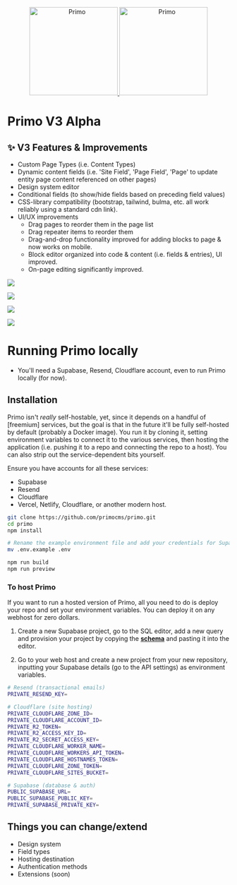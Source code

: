 <p align="center">
  <a href="https://primocms.org#gh-dark-mode-only" target="_blank">
    <img src="https://raw.githubusercontent.com/primocms/primo/master/static/logo.svg" alt="Primo" width="200px">
  </a>
  <a href="https://primocms.org#gh-light-mode-only" target="_blank">
    <img src="https://raw.githubusercontent.com/primocms/primo/master/static/logo-light.svg" alt="Primo" width="200px">
  </a>
</p>

# Primo V3 Alpha

## ✨ V3 Features & Improvements

- Custom Page Types (i.e. Content Types)
- Dynamic content fields (i.e. 'Site Field', 'Page Field', 'Page' to update entity page content referenced on other pages)
- Design system editor
- Conditional fields (to show/hide fields based on preceding field values)
- CSS-library compatibility (bootstrap, tailwind, bulma, etc. all work reliably using a standard cdn link). 
- UI/UX improvements
  - Drag pages to reorder them in the page list
  - Drag repeater items to reorder them
  - Drag-and-drop functionality improved for adding blocks to page & now works on mobile.
  - Block editor organized into code & content (i.e. fields & entries), UI improved.
  - On-page editing significantly improved.

![](https://cdn.primo.page/557834e8-7996-46f6-9328-0b84887d3bf7/staging/Accessible_Wardrobe_That_Women.png)

![](https://cdn.primo.page/557834e8-7996-46f6-9328-0b84887d3bf7/staging/Open_Sans.png)

![](https://cdn.primo.page/557834e8-7996-46f6-9328-0b84887d3bf7/staging/Pasted_Graphic_2.png)

![](https://cdn.primo.page/557834e8-7996-46f6-9328-0b84887d3bf7/staging/Stitch_Group_for.png)

# Running Primo locally

- You'll need a Supabase, Resend, Cloudflare account, even to run Primo locally (for now).

<!-- -->

## Installation
Primo isn't *really* self-hostable, yet, since it depends on a handful of [freemium] services, but the goal is that in the future it'll be fully self-hosted by default (probably a Docker image). You run it by cloning it, setting environment variables to connect it to the various services, then hosting the application (i.e. pushing it to a repo and connecting the repo to a host). You can also strip out the service-dependent bits yourself. 

Ensure you have accounts for all these services: 
* Supabase
* Resend
* Cloudflare
* Vercel, Netlify, Cloudflare, or another modern host. 


```bash
git clone https://github.com/primocms/primo.git
cd primo
npm install

# Rename the example environment file and add your credentials for Supabase, Cloudflare, and Resend
mv .env.example .env

npm run build 
npm run preview
```

### To host Primo
If you want to run a hosted version of Primo, all you need to do is deploy your repo and set your environment variables. You can deploy it on any webhost for zero dollars.

1. Create a new Supabase project, go to the SQL editor, add a new query and provision your project by copying the [**schema**](<https://raw.githubusercontent.com/mateomorris/primo/master/primo_schema.sql>) and pasting it into the editor.

1. Go to your web host and create a new project from your new repository, inputting your Supabase details (go to the API settings) as environment variables.

```bash
# Resend (transactional emails)
PRIVATE_RESEND_KEY=

# Cloudflare (site hosting)
PRIVATE_CLOUDFLARE_ZONE_ID=
PRIVATE_CLOUDFLARE_ACCOUNT_ID=
PRIVATE_R2_TOKEN=
PRIVATE_R2_ACCESS_KEY_ID=
PRIVATE_R2_SECRET_ACCESS_KEY=
PRIVATE_CLOUDFLARE_WORKER_NAME=
PRIVATE_CLOUDFLARE_WORKERS_API_TOKEN=
PRIVATE_CLOUDFLARE_HOSTNAMES_TOKEN=
PRIVATE_CLOUDFLARE_ZONE_TOKEN=
PRIVATE_CLOUDFLARE_SITES_BUCKET=

# Supabase (database & auth)
PUBLIC_SUPABASE_URL=
PUBLIC_SUPABASE_PUBLIC_KEY=
PRIVATE_SUPABASE_PRIVATE_KEY=
```


## Things you can change/extend
- Design system
- Field types
- Hosting destination
- Authentication methods
- Extensions (soon)
